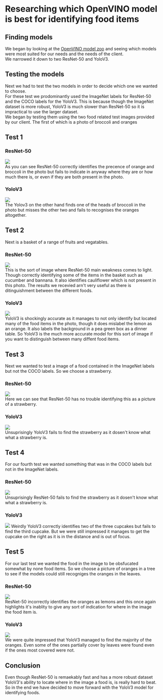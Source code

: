 # Researching which OpenVINO model is best for identifying food items
## Finding models
We began by looking at the [OpenVINO model zoo](https://docs.openvino.ai/latest/omz_demos.html#doxid-omz-demos) and seeing which models were most suited for our needs and the needs of the client.  
We narrowed it down to two ResNet-50 and YoloV3.  

## Testing the models
Next we had to test the two models in order to decide which one we wanted to choose.  
For these test we prodominantly used the ImageNet labels for ResNet-50 and the COCO labels for the YoloV3. This is because though the ImageNet dataset is more robust, YoloV3 is much slower than ResNet-50 so it is impractical to use the larger dataset.  
We began by testing them using the two food related test images provided by our client.
The first of which is a photo of broccoli and oranges  
## Test 1
### ResNet-50
![](foodTest01.jpg)  
As you can see ResNet-50 correctly identifies the precence of orange and broccoli in the photo but fails to indicate in anyway where they are or how much there is, or even if they are both present in the photo.
### YoloV3
![](foodTest04.jpg)  
The Yolov3 on the other hand finds one of the heads of broccoli in the photo but misses the other two and fails to recognises the oranges altogether.
## Test 2
Next is a basket of a range of fruits and vegatables.  
### ResNet-50  
![](foodTest06.jpg)  
This is the sort of image where ResNet-50 main weakness comes to light. Though correctly identifying some of the items in the basket such as cucumber and bannana. It also identifies cauliflower which  is not present in this photo. The results we recevied arn't very useful as there is ditinguishment between the different foods.
### YoloV3  
![](foodTest05.jpg)  
YoloV3 is shockingly accurate as it manages to not only identify but located many of the food items in the photo, though it does mislabel the lemon as an orange. It also labels the background in a pea green box as a dinner table. So YoloV3 is the much more accurate model for this sort of image if you want to distinguish between many diffent food items.
## Test 3
Next we wanted to test a image of a food contained in the ImageNet labels but not the COCO labels. So we choose a strawberry.
### ResNet-50
![](foodTest02.jpg)  
Here we can see that ResNet-50 has no trouble identifying this as a picture of a strawberry.
### YoloV3
![](foodTest07.jpg)  
Unsuprisingly YoloV3 fails to find the strawberry as it dosen't know what what a strawberry is.  
## Test 4
For our fourth test we wanted something that was in the COCO labels but not in the ImageNet labels.
### ResNet-50
![](foodTest03.jpg)  
Unsuprisingly ResNet-50 fails to find the strawberry as it dosen't know what what a strawberry is. 
### YoloV3
![](foodTest08.jpg) 
Weirdly YoloV3 correctly identifies two of the three cupcakes but fails to find the third cupcake. But we were still impressed it manages to get the cupcake on the right as it is in the distance and is out of focus.
## Test 5
For our last test we wanted the food in the image to be obsfucated somewhat by none food items. So we choose a picture of oranges in a tree to see if the models could still recogniges the oranges in the leaves.
### ResNet-50  
![](foodTest10.jpg)  
ResNet-50 incorrectly identifies the oranges as lemons and this once again highlights it's inablity to give any sort of indication for where in the image the food item is.
### YoloV3
![](foodTest09.jpg)  
We were quite impressed that YoloV3 managed to find the majority of the oranges. Even some of the ones partially cover by leaves were found even if the ones most covered were not.
## Conclusion
Even though ResNet-50 is remaekably fast and has a more robust dataset YoloV3's ability to locate where in the image a food is, is really hard to beat. So in the end we have decided to move forward with the YoloV3 model for identifying foods.
